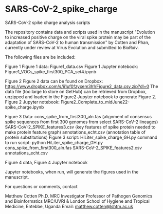 # SARS-CoV-2_spike_charge
SARS-CoV-2 spike charge analysis scripts

The repository contains data and scripts used in the manuscript "Evolution to increased positive charge on the viral spike protein may be part of  the adaptation of SARS-CoV-2 to human transmission"  by Cotten and Phan, currently under review at  Virus Evolution and submitted to BioRxiv.

The following files are be included:

Figure 1
Figure 1 data: Figure1_data.csv
Figure 1 Jupyter notebook: Figure1_VOCs_spike_first300_PCA_set4.ipynb

Figure 2
Figure 2 data can be found on Dropbox:
https://www.dropbox.com/s/ii1uf0fzyxem3h1/Figure2_data.csv.zip?dl=0
The data file (too large to store on GetHub) can be retrieved from Dropbox, unzipped and loaded in the Figure2 Jupyter notebook to generate Figure 2.
Figure 2 Jupyter notebook: Figure2_Complete_to_midJune22-spike_charge.ipynb

Figure 3 
Data: 
cons_spike_from_first300_aln.fas (alignment of consensus spike sequences from first 300 genomes from select SARS-CoV-2 lineages)
SARS-CoV-2_SPIKE_features3.csv (key features of spike protein needed to make protein feature graph)
annotations_echt.csv (annotation table of protein substitutions)
Figure 3 script: HiLiter_spike_charge_GH.py
command to run script: 
python HiLiter_spike_charge_GH.py cons_spike_from_first300_aln.fas SARS-CoV-2_SPIKE_features2.csv annotations_echt.csv

Figure 4 data, Figure 4 Jupyter notebook

Jupyter notebooks, when run, will generate the figures used in the manuscript. 

For questions or comments, contact 

Matthew Cotten Ph.D.
MRC Investigator
Professor of Pathogen Genomics and Bioinformatics
MRC/UVRI & London School of Hygiene and Tropical Medicine, Entebbe, Uganda 
Email: matthew.cotten@lshtm.ac.uk
